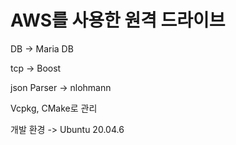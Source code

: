 # AWS를 사용한 원격 드라이브

DB -> Maria DB

tcp -> Boost

json Parser -> nlohmann

Vcpkg, CMake로 관리

개발 환경 -> Ubuntu 20.04.6
